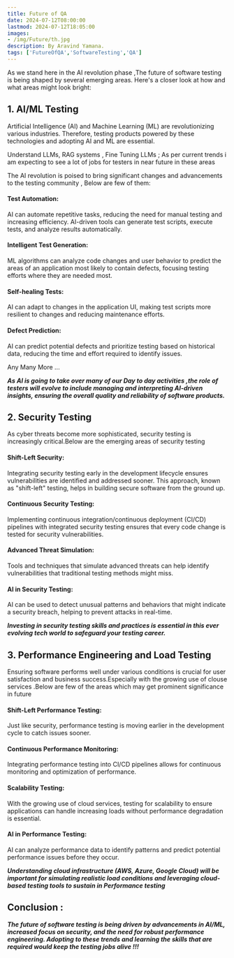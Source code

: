 ```yaml
---
title: Future of QA
date: 2024-07-12T08:00:00
lastmod: 2024-07-12T18:05:00
images: 
- /img/Future/th.jpg
description: By Aravind Yamana.
tags: ['FutureOfQA','SoftwareTesting','QA']
---
```


As we stand here in the AI revolution phase ,The future of software testing is being shaped by several emerging areas. 
Here's a closer look at how and what areas might look bright:


## 1. AI/ML Testing

Artificial Intelligence (AI) and Machine Learning (ML) are revolutionizing various industries. Therefore, testing products powered by these technologies and adopting AI and ML are essential.

Understand LLMs, RAG systems , Fine Tuning LLMs ; As per current trends i am expecting to see a lot of jobs for testers in near future in these areas 

The AI revolution is poised to bring significant changes and advancements to the testing community , Below are few of them:

 #### Test Automation: 
AI can automate repetitive tasks, reducing the need for manual testing and increasing efficiency. AI-driven tools can generate test scripts, execute tests, and analyze results automatically.

 #### Intelligent Test Generation: 
ML algorithms can analyze code changes and user behavior to predict the areas of an application most likely to contain defects, focusing testing efforts where they are needed most.

 #### Self-healing Tests:
AI can adapt to changes in the application UI, making test scripts more resilient to changes and reducing maintenance efforts.

 #### Defect Prediction:
AI can predict potential defects and prioritize testing based on historical data, reducing the time and effort required to identify issues.

Any Many More ...

***As AI is going to take over many of our Day to day activities ,the role of testers will evolve to include managing and interpreting AI-driven insights, ensuring the overall quality and reliability of software products.***

## 2. Security Testing

As cyber threats become more sophisticated, security testing is increasingly critical.Below are the emerging areas of security testing

 #### Shift-Left Security: 
Integrating security testing early in the development lifecycle ensures vulnerabilities are identified and addressed sooner. This approach, known as "shift-left" testing, helps in building secure software from the ground up.
 
 #### Continuous Security Testing:
Implementing continuous integration/continuous deployment (CI/CD) pipelines with integrated security testing ensures that every code change is tested for security vulnerabilities.
 
 #### Advanced Threat Simulation:
Tools and techniques that simulate advanced threats can help identify vulnerabilities that traditional testing methods might miss.

#### AI in Security Testing: 
AI can be used to detect unusual patterns and behaviors that might indicate a security breach, helping to prevent attacks in real-time.


***Investing in security testing skills and practices is essential in this ever evolving tech world to safeguard your testing career.***

## 3. Performance Engineering and Load Testing

Ensuring software performs well under various conditions is crucial for user satisfaction and business success.Especially with the growing use of clouse services .Below are few of the areas which may get prominent significance in future

 #### Shift-Left Performance Testing: 
Just like security, performance testing is moving earlier in the development cycle to catch issues sooner.
 #### Continuous Performance Monitoring: 
Integrating performance testing into CI/CD pipelines allows for continuous monitoring and optimization of performance.
 #### Scalability Testing:
With the growing use of cloud services, testing for scalability to ensure applications can handle increasing loads without performance degradation is essential.
 #### AI in Performance Testing: 
AI can analyze performance data to identify patterns and predict potential performance issues before they occur.

***Understanding cloud infrastructure (AWS, Azure, Google Cloud) will be important for simulating realistic load conditions and leveraging cloud-based testing tools to sustain in Performance testing***

## Conclusion :

***The future of software testing is being driven by advancements in AI/ML, increased focus on security, and the need for robust performance engineering. Adopting to these trends and learning the skills that are required would keep the testing jobs alive !!!***